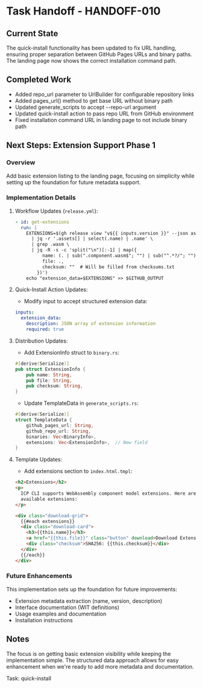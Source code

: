 # Task Handoff - HANDOFF-010

## Current State

The quick-install functionality has been updated to fix URL handling, ensuring proper separation between GitHub Pages URLs and binary paths. The landing page now shows the correct installation command path.

## Completed Work

- Added repo_url parameter to UrlBuilder for configurable repository links
- Added pages_url() method to get base URL without binary path
- Updated generate_scripts to accept --repo-url argument
- Updated quick-install action to pass repo URL from GitHub environment
- Fixed installation command URL in landing page to not include binary path

## Next Steps: Extension Support Phase 1

### Overview

Add basic extension listing to the landing page, focusing on simplicity while setting up the foundation for future metadata support.

### Implementation Details

1. Workflow Updates (`release.yml`):

   ```yaml
   - id: get-extensions
     run: |
       EXTENSIONS=$(gh release view "v${{ inputs.version }}" --json assets \
         | jq -r '.assets[] | select(.name) | .name' \
         | grep .wasm \
         | jq -R -s -c 'split("\n")[:-1] | map({
             name: (. | sub(".component.wasm$"; "") | sub("^.*?/"; "")),
             file: .,
             checksum: ""  # Will be filled from checksums.txt
           })')
       echo "extension_data=$EXTENSIONS" >> $GITHUB_OUTPUT
   ```

2. Quick-Install Action Updates:

   - Modify input to accept structured extension data:

   ```yaml
   inputs:
     extension_data:
       description: JSON array of extension information
       required: true
   ```

3. Distribution Updates:

   - Add ExtensionInfo struct to `binary.rs`:

   ```rust
   #[derive(Serialize)]
   pub struct ExtensionInfo {
       pub name: String,
       pub file: String,
       pub checksum: String,
   }
   ```

   - Update TemplateData in `generate_scripts.rs`:

   ```rust
   #[derive(Serialize)]
   struct TemplateData {
       github_pages_url: String,
       github_repo_url: String,
       binaries: Vec<BinaryInfo>,
       extensions: Vec<ExtensionInfo>,  // New field
   }
   ```

4. Template Updates:

   - Add extensions section to `index.html.tmpl`:

   ```html
   <h2>Extensions</h2>
   <p>
     ICP CLI supports WebAssembly component model extensions. Here are the
     available extensions:
   </p>

   <div class="download-grid">
     {{#each extensions}}
     <div class="download-card">
       <h3>{{this.name}}</h3>
       <a href="{{this.file}}" class="button" download>Download Extension</a>
       <div class="checksum">SHA256: {{this.checksum}}</div>
     </div>
     {{/each}}
   </div>
   ```

### Future Enhancements

This implementation sets up the foundation for future improvements:

- Extension metadata extraction (name, version, description)
- Interface documentation (WIT definitions)
- Usage examples and documentation
- Installation instructions

## Notes

The focus is on getting basic extension visibility while keeping the implementation simple. The structured data approach allows for easy enhancement when we're ready to add more metadata and documentation.

Task: quick-install
